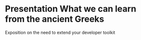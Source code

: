 Presentation What we can learn from the ancient Greeks
=========================

Exposition on the need to extend your developer toolkit
